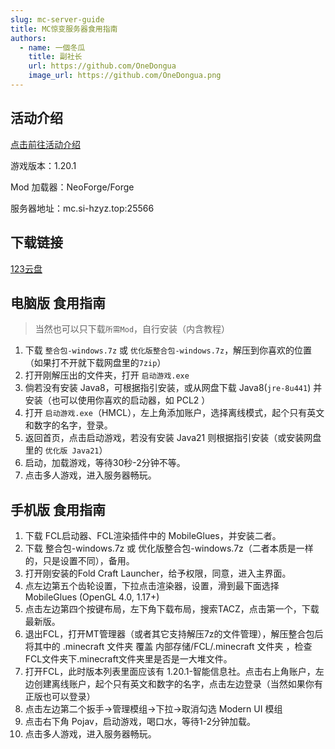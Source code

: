 ```yaml
---
slug: mc-server-guide
title: MC惊变服务器食用指南
authors:
  - name: 一個冬瓜
    title: 副社长
    url: https://github.com/OneDongua
    image_url: https://github.com/OneDongua.png
---
```


## 活动介绍
[点击前往活动介绍](./2025-1-24-MC惊变介绍.md)

游戏版本：1.20.1

Mod 加载器：NeoForge/Forge

服务器地址：mc.si-hzyz.top:25566

## 下载链接
[123云盘](https://www.123865.com/s/Da8RVv-Ycbgv)

<!-- truncate -->

## 电脑版 食用指南

> 当然也可以只下载`所需Mod`，自行安装（内含教程）

1. 下载 `整合包-windows.7z` 或 `优化版整合包-windows.7z`，解压到你喜欢的位置（如果打不开就下载网盘里的`7zip`）
2. 打开刚解压出的文件夹，打开 `启动游戏.exe`
3. 倘若没有安装 Java8，可根据指引安装，或从网盘下载 Java8(`jre-8u441`) 并安装（也可以使用你喜欢的启动器，如 PCL2 ）
4. 打开 `启动游戏.exe`（HMCL），左上角添加账户，选择离线模式，起个只有英文和数字的名字，登录。
5. 返回首页，点击启动游戏，若没有安装 Java21 则根据指引安装（或安装网盘里的 `优化版 Java21`）
6. 启动，加载游戏，等待30秒-2分钟不等。
7. 点击多人游戏，进入服务器畅玩。

## 手机版 食用指南

1. 下载 FCL启动器、FCL渲染插件中的 MobileGlues，并安装二者。
2. 下载 整合包-windows.7z 或 优化版整合包-windows.7z（二者本质是一样的，只是设置不同），备用。
3. 打开刚安装的Fold Craft Launcher，给予权限，同意，进入主界面。
4. 点左边第五个齿轮设置，下拉点击渲染器，设置，滑到最下面选择 MobileGlues (OpenGL 4.0, 1.17+)
5. 点击左边第四个按键布局，左下角下载布局，搜索TACZ，点击第一个，下载最新版。
6. 退出FCL，打开MT管理器（或者其它支持解压7z的文件管理），解压整合包后将其中的 .minecraft 文件夹 覆盖 内部存储/FCL/.minecraft 文件夹 ，检查FCL文件夹下.minecraft文件夹里是否是一大堆文件。
7. 打开FCL，此时版本列表里面应该有 1.20.1-智能信息社。点击右上角账户，左边创建离线账户，起个只有英文和数字的名字，点击左边登录（当然如果你有正版也可以登录）
8. 点击左边第二个扳手->管理模组->下拉->取消勾选 Modern UI 模组
9. 点击右下角 Pojav，启动游戏，喝口水，等待1-2分钟加载。
10. 点击多人游戏，进入服务器畅玩。